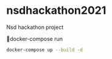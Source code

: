 # nsdhackathon2021
Nsd hackathon project

🥬docker-compose run
```sh
docker-compose up --build -d
```
